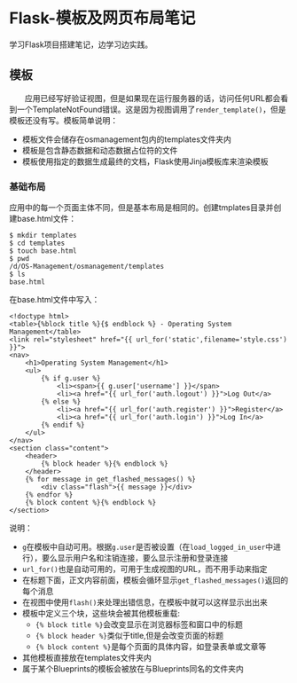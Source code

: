 # Flask-模板及网页布局笔记
学习Flask项目搭建笔记，边学习边实践。
## 模板
&#8195;&#8195;应用已经写好验证视图，但是如果现在运行服务器的话，访问任何URL都会看到一个TemplateNotFound错误。这是因为视图调用了`render_template()`，但是模板还没有写。模板简单说明：
- 模板文件会储存在osmanagement包内的templates文件夹内
- 模板是包含静态数据和动态数据占位符的文件
- 模板使用指定的数据生成最终的文档，Flask使用Jinja模板库来渲染模板

### 基础布局
应用中的每一个页面主体不同，但是基本布局是相同的。创建tmplates目录并创建base.html文件：
```
$ mkdir templates
$ cd templates
$ touch base.html
$ pwd
/d/OS-Management/osmanagement/templates
$ ls
base.html
```
在base.html文件中写入：
```
<!doctype html>
<table>{%block title %}{$ endblock %} - Operating System Management</table>
<link rel="stylesheet" href="{{ url_for('static',filename='style.css') }}">
<nav>
    <h1>Operating System Management</h1>
    <ul>
        {% if g.user %}
            <li><span>{{ g.user['username'] }}</span>
            <li><a href="{{ url_for('auth.logout') }}">Log Out</a>
        {% else %}
            <li><a href="{{ url_for('auth.register') }}">Register</a>
            <li><a href="{{ url_for('auth.login') }}">Log In</a>
        {% endif %}    
    </ul>
</nav>
<section class="content">
    <header>
        {% block header %}{% endblock %}
    </header>
    {% for message in get_flashed_messages() %}
        <div class="flash">{{ message }}</div>
    {% endfor %}
    {% block content %}{% endblock %}
</section>
```
说明：
- `g`在模板中自动可用。根据`g.user`是否被设置（在`load_logged_in_user`中进行），要么显示用户名和注销连接，要么显示注册和登录连接
- `url_for()`也是自动可用的，可用于生成视图的URL，而不用手动来指定
- 在标题下面，正文内容前面，模板会循环显示`get_flashed_messages()`返回的每个消息
- 在视图中使用`flash()`来处理出错信息，在模板中就可以这样显示出出来
- 模板中定义三个块，这些块会被其他模板重载:
    - `{% block title %}`会改变显示在浏览器标签和窗口中的标题
    - `{% block header %}`类似于title,但是会改变页面的标题
    - `{% block content %}`是每个页面的具体内容，如登录表单或文章等
- 其他模板直接放在templates文件夹内
- 属于某个Blueprints的模板会被放在与Blueprints同名的文件夹内

